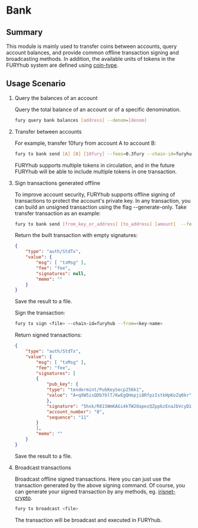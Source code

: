 # Bank

## Summary

This module is mainly used to transfer coins between accounts, query account balances, and provide common offline transaction signing and broadcasting methods. In addition, the available units of tokens in the FURYhub system are defined using [coin-type](../concepts/coin-type.md).

## Usage Scenario

1. Query the balances of an account

    Query the total balance of an account or of a specific denomination.

    ```bash
    fury query bank balances [address] --denom=[denom]
    ```

2. Transfer between accounts

    For example, transfer 10fury from account A to account B:

    ```bash
    fury tx bank send [A] [B] [10fury] --fees=0.3fury --chain-id=furyhub
    ```

    FURYhub supports multiple tokens in circulation, and in the future FURYhub will be able to include multiple tokens in one transaction.

3. Sign transactions generated offline

    To improve account security, FURYhub supports offline signing of transactions to protect the account's private key. In any transaction, you can build an unsigned transaction using the flag --generate-only. Take transfer transaction as an example:

    ```bash
    fury tx bank send [from_key_or_address] [to_address] [amount]  --fees=0.3fury --generate-only
    ```

    Return the built transaction with empty signatures:

    ```json
    {
        "type": "auth/StdTx",
        "value": {
            "msg": [ "txMsg" ],
            "fee": "fee",
            "signatures": null,
            "memo": ""
        }
    }
    ```

    Save the result to a file.

    Sign the transaction:

    ```bash
    fury tx sign <file> --chain-id=furyhub --from=<key-name>
    ```

    Return signed transactions:

    ```json
    {
        "type": "auth/StdTx",
        "value": {
            "msg": [ "txMsg" ],
            "fee": "fee",
            "signatures": [
            {
                "pub_key": {
                "type": "tendermint/PubKeySecp256k1",
                "value": "A+qXW5isQDb7blT/KwEgQHepji8RfpzIstkHpKoZq0kr"
                },
                "signature": "5hxk/R81SWmKAGi4kTW2OapezQZpp6zEnaJbVcyDiWRfgBm4Uejq8+CDk6uzk0aFSgAZzz06E014UkgGpelU7w==",
                "account_number": "0",
                "sequence": "11"
            }
            ],
            "memo": ""
        }
    }
    ```

    Save the result to a file.

4. Broadcast transactions

    Broadcast offline signed transactions. Here you can just use the transaction generated by the above signing command. Of course, you can generate your signed transaction by any methods, eg. [irisnet-crypto](https://github.com/irisnet/irisnet-crypto).

    ```bash
    fury tx broadcast <file>
    ```

    The transaction will be broadcast and executed in FURYhub.
